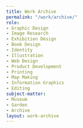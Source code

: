 ```yaml
---
title: Work Archive
permalink: "/work/archive/"
role:
- Graphic Design
- Image Research
- Exhibition Design
- Book Design
- Identity
- Illustration
- Web Design
- Product Development
- Printing
- Map Making
- Information Graphics
- Editing
subject-matter:
- Museum
- Garden
- Archive
layout: work-archive
---
```


